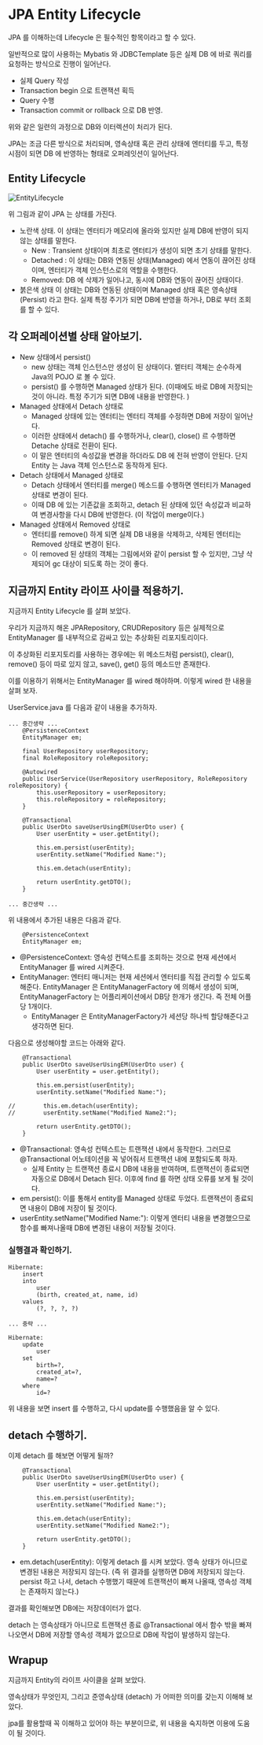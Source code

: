 # JPA Entity Lifecycle

JPA 를 이해하는데 Lifecycle 은 필수적인 항목이라고 할 수 있다. 

일반적으로 많이 사용하는 Mybatis 와 JDBCTemplate 등은 실제 DB 에 바로 쿼리를 요청하는 방식으로 진행이 일어난다. 

- 실제 Query 작성 
- Transaction begin 으로 트랜잭션 획득
- Query 수행
- Transaction commit or rollback 으로 DB 반영. 

위와 같은 일련의 과정으로 DB와 이터렉션이 처리가 된다. 

JPA는 조금 다른 방식으로 처리되며, 영속상태 혹은 관리 상태에 엔터티를 두고, 특정 시점이 되면 DB 에 반영하는 형태로 오퍼레잇션이 일어난다. 

## Entity Lifecycle

![EntityLifecycle](./imgs/JPALifecycle.png)

위 그림과 같이 JPA 는 상태를 가진다. 

- 노란색 상태. 
    이 상태는 엔터티가 메모리에 올라와 있지만 실제 DB에 반영이 되지 않는 상태를 말한다. 
    - New : Transient 상태이며 최초로 엔터티가 생성이 되면 초기 상태를 말한다. 
    - Detached : 이 상태는 DB와 연동된 상태(Managed) 에서 연동이 끊어진 상태이며, 엔터티가 객체 인스턴스로의 역할을 수행한다. 
    - Removed: DB 에 삭제가 일어나고, 동시에 DB와 연동이 끊어진 상태이다.  
- 붉은색 상태
    이 상태는 DB와 연동된 상태이며 Managed 상태 혹은 영속상태(Persist) 라고 한다. 실제 특정 주기가 되면 DB에 반영을 하거나, DB로 부터 조회를 할 수 있다. 
    
## 각 오퍼레이션별 상태 알아보기. 

- New 상태에서 persist()
    - new 상태는 객체 인스턴스만 생성이 된 상태이다. 엩터티 객체는 순수하게 Java의 POJO 로 볼 수 있다. 
    - persist() 를 수행하면 Managed 상태가 된다. (이때에도 바로 DB에 저장되는 것이 아니라. 특정 주기가 되면 DB에 내용을 반영한다. )
- Managed 상태에서 Detach 상태로
    - Managed 상태에 있는 엔터티는 엔터티 객체를 수정하면 DB에 저장이 일어난다.
    - 이러한 상태에서 detach() 를 수행하거나, clear(), close() 르 수행하면 Detache 상태로 전환이 된다. 
    - 이 말은 엔터티의 속성값을 변경을 하더라도 DB 에 전혀 반영이 안된다. 단지 Entity 는 Java 객체 인스턴스로 동작하게 된다. 
- Detach 상태에서 Managed 상태로 
    - Detach 상태에서 엔터티를 merge() 메소드를 수행하면 엔터티가 Managed 상태로 변경이 된다. 
    - 이때 DB 에 있는 기존값을 조회하고, detach 된 상태에 있던 속성값과 비교하여 변경사항을 다시 DB에 반영한다. (이 작업이 merge이다.)
- Managed 상태에서 Removed 상태로
    - 엔터티를 remove() 하게 되면 실제 DB 내용을 삭제하고, 삭제된 엔터티는 Removed 상태로 변경이 된다. 
    - 이 removed 된 상태의 객체는 그림에서와 같이 persist 할 수 있지만, 그냥 삭제되어 gc 대상이 되도록 하는 것이 좋다. 
    
## 지금까지 Entity 라이프 사이클 적용하기. 

지금까지 Entity Lifecycle 를 살펴 보았다. 

우리가 지금까지 해온 JPARepository, CRUDRepository 등은 실제적으로 EntityManager 를 내부적으로 감싸고 있는 추상화된 리포지토리이다. 

이 추상화된 리포지토리를 사용하는 경우에는 위 메소드처럼 persist(), clear(), remove() 등이 따로 있지 않고, save(), get() 등의 메소드만 존재한다. 

이를 이용하기 위해서는 EntityManager 를 wired 해야하며. 이렇게 wired 한 내용을 살펴 보자. 

UserService.java 를 다음과 같이 내용을 추가하자. 

```
... 중간생략 ...
    @PersistenceContext
    EntityManager em;

    final UserRepository userRepository;
    final RoleRepository roleRepository;

    @Autowired
    public UserService(UserRepository userRepository, RoleRepository roleRepository) {
        this.userRepository = userRepository;
        this.roleRepository = roleRepository;
    }

    @Transactional
    public UserDto saveUserUsingEM(UserDto user) {
        User userEntity = user.getEntity();

        this.em.persist(userEntity);
        userEntity.setName("Modified Name:");

        this.em.detach(userEntity);

        return userEntity.getDTO();
    }

... 중간생략 ...
``` 
  
위 내용에서 추가된 내용은 다음과 같다. 

```
    @PersistenceContext
    EntityManager em;
```

- @PersistenceContext: 영속성 컨텍스트를 조회하는 것으로 현재 세션에서 EntityManager 를 wired 시켜준다. 
- EntityManager: 엔터티 매니저는 현재 세션에서 엔터티를 직접 관리할 수 있도록 해준다. EntityManager 은 EntityManagerFactory 에 의해서 생성이 되며, EntityManagerFactory 는 어플리케이션에서 DB당 한개가 생긴다. 즉 전체 어플당 1개이다. 
    - EntityManager 은 EntityManagerFactory가 세션당 하나씩 할당해준다고 생각하면 된다. 

다음으로 생성해야할 코드는 아래와 같다. 

```
    @Transactional
    public UserDto saveUserUsingEM(UserDto user) {
        User userEntity = user.getEntity();

        this.em.persist(userEntity);
        userEntity.setName("Modified Name:");

//        this.em.detach(userEntity);
//        userEntity.setName("Modified Name2:");

        return userEntity.getDTO();
    }
```

- @Transactional: 영속성 컨텍스트는 트랜잭션 내에서 동작한다. 그러므로 @Transactional 어노테이션을 꼭 넣어줘서 트랜잭션 내에 포함되도록 하자. 
    - 실제 Entity 는 트랜잭션 종료시 DB에 내용을 반여하며, 트랜잭션이 종료되면 자동으로 DB에서 Detach 된다. 이후에 find 를 하면 상태 오류를 보게 될 것이다. 
- em.persist(<entity>): 이를 통해서 entity를 Managed 상태로 두었다. 트랜잭션이 종료되면 내용이 DB에 저장이 될 것이다. 
- userEntity.setName("Modified Name:"): 이렇게 엔터티 내용을 변경했으므로 함수를 빠져나올때 DB에 변경된 내용이 저장될 것이다. 


### 실행결과 확인하기. 

```
Hibernate: 
    insert 
    into
        user
        (birth, created_at, name, id) 
    values
        (?, ?, ?, ?)

... 중략 ...

Hibernate: 
    update
        user 
    set
        birth=?,
        created_at=?,
        name=? 
    where
        id=?

```

위 내용을 보면 insert 를 수행하고, 다시 update를 수행했음을 알 수 있다. 


## detach 수행하기. 

이제 detach 를 해보면 어떻게 될까? 

```
    @Transactional
    public UserDto saveUserUsingEM(UserDto user) {
        User userEntity = user.getEntity();

        this.em.persist(userEntity);
        userEntity.setName("Modified Name:");

        this.em.detach(userEntity);
        userEntity.setName("Modified Name2:");

        return userEntity.getDTO();
    }
```

- em.detach(userEntity): 이렇게 detach 를 시켜 보았다. 영속 상태가 아니므로 변경된 내용은 저장되지 않는다. (즉 위 결과를 실행하면 DB에 저장되지 않는다. persist 하고 나서, detach 수행했기 때문에 트랜잭션이 빠져 나올때, 영속성 객체는 존재하지 않는다.)

결과를 확인해보면 DB에는 저장데이터가 없다. 

detach 는 영속상태가 아니므로 트랜잭션 종료 @Transactional 에서 함수 밖을 빠져나오면서 DB에 저장할 영속성 객체가 없으므로 DB에 작업이 발생하지 않는다. 

## Wrapup

지금까지 Entity의 라이프 사이클을 살펴 보았다. 

영속상태가 무엇인지, 그리고 준영속상태 (detach) 가 어떠한 의미를 갖는지 이해해 보았다. 

jpa를 활용할때 꼭 이해하고 있어야 하는 부분이므로, 위 내용을 숙지하면 이용에 도움이 될 것이다. 
